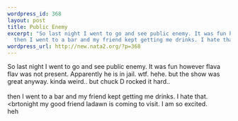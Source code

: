 ```yaml
--- 
wordpress_id: 368
layout: post
title: Public Enemy
excerpt: "So last night I went to go and see public enemy. It was fun however flava flav was not present. Apparently he is in jail. wtf. hehe. but the show was great anyway. kinda weird.. but chuck D rocked it hard..\r\n\
  then I went to a bar and my friend kept getting me drinks. I hate that. "
wordpress_url: http://new.nata2.org/?p=368
---
```

So last night I went to go and see public enemy. It was fun however flava flav was not present. Apparently he is in jail. wtf. hehe. but the show was great anyway. kinda weird.. but chuck D rocked it hard..
<br/><br/>then I went to a bar and my friend kept getting me drinks. I hate that. <br/><brtonight my good friend ladawn is coming to visit. I am so excited.<br/>
heh
